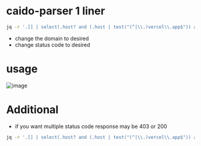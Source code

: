 # caido-parser 1 liner 
```sh
jq -r '.[] | select(.host? and (.host | test("(^|\\.)vercel\\.app$")) and (.response? and .response.status_code == 200)) | .host + .path' 'filename.json'
```
- change the domain to desired
- change status code to desired
# usage
![image](https://github.com/user-attachments/assets/79e74fb9-ffa8-4c23-9bd2-dccd23c69654)

# Additional 
- if you want multiple status code response may be 403 or 200
```sh
jq -r '.[] | select(.host? and (.host | test("(^|\\.)vercel\\.app$")) and (.response? and (.response.status_code == 200 or .response.status_code == 403))) | .host + .path' 'filename.json'
```
